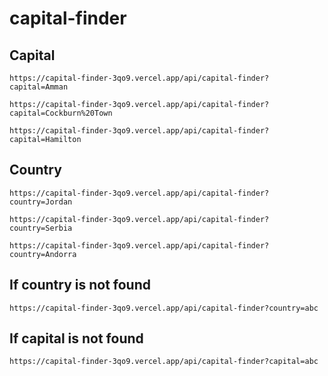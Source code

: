 # capital-finder

## Capital
```
https://capital-finder-3qo9.vercel.app/api/capital-finder?capital=Amman
```
```
https://capital-finder-3qo9.vercel.app/api/capital-finder?capital=Cockburn%20Town
```
```
https://capital-finder-3qo9.vercel.app/api/capital-finder?capital=Hamilton
```

## Country
```
https://capital-finder-3qo9.vercel.app/api/capital-finder?country=Jordan
```
```
https://capital-finder-3qo9.vercel.app/api/capital-finder?country=Serbia
```
```
https://capital-finder-3qo9.vercel.app/api/capital-finder?country=Andorra
```

## If country is not found
```
https://capital-finder-3qo9.vercel.app/api/capital-finder?country=abc
```
## If capital is not found
```
https://capital-finder-3qo9.vercel.app/api/capital-finder?capital=abc
```

